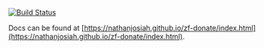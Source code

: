 [![Build Status](https://travis-ci.org/nathanjosiah/zf-donate.svg?branch=master)](https://travis-ci.org/nathanjosiah/zf-donate)

Docs can be found at [https://nathanjosiah.github.io/zf-donate/index.html](https://nathanjosiah.github.io/zf-donate/index.html).
